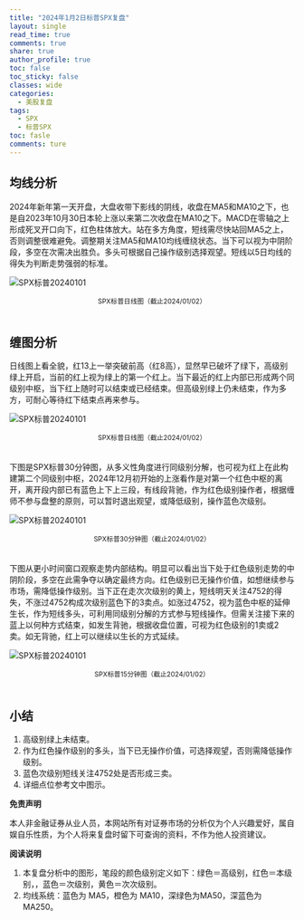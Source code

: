 ```yaml
---
title: "2024年1月2日标普SPX复盘"
layout: single
read_time: true
comments: true
share: true
author_profile: true
toc: false
toc_sticky: false
classes: wide
categories:
  - 美股复盘
tags:
  - SPX
  - 标普SPX
toc: fasle
comments: ture
---
```


## 均线分析
2024年新年第一天开盘，大盘收带下影线的阴线，收盘在MA5和MA10之下，也是自2023年10月30日本轮上涨以来第二次收盘在MA10之下。MACD在零轴之上形成死叉开口向下，红色柱体放大。站在多方角度，短线需尽快站回MA5之上，否则调整很难避免。调整期关注MA5和MA10均线缠绕状态。当下可以视为中阴阶段，多空在次需决出胜负。多头可根据自己操作级别选择观望。短线以5日均线的得失为判断走势强弱的标准。

![SPX标普20240101](https://money.olim.cahttps://image.olim.cc/2024-01-02-SPX-day.png)
<small><center>SPX标普日线图（截止2024/01/02）</center></small>　

## 缠图分析

日线图上看全貌，红13上一举突破前高（红8高），显然早已破坏了绿下，高级别绿上开启，当前的红上视为绿上的第一个红上。当下最近的红上内部已形成两个同级别中枢，当下红上随时可以结束或已经结束。但高级别绿上仍未结束，作为多方，可耐心等待红下结束点再来参与。 

![SPX标普20240101](https://money.olim.cahttps://image.olim.cc/2024-01-02-SPX-day.jpg)
<small><center>SPX标普日线图（截止2024/01/02）</center></small>　 

下图是SPX标普30分钟图，从多义性角度进行同级别分解，也可视为红上在此构建第二个同级别中枢，2024年12月初开始的上涨看作是对第一个红色中枢的离开，离开段内部已有蓝色上下上三段，有线段背驰，作为红色级别操作者，根据缠师不参与盘整的原则，可以暂时退出观望，或降低级别，操作蓝色次级别。

![SPX标普20240101](https://money.olim.cahttps://image.olim.cc/2024-01-02-SPX-min-30.jpg)
<small><center>SPX标普30分钟图（截止2024/01/02）</center></small>　 

下图从更小时间窗口观察走势内部结构。明显可以看出当下处于红色级别走势的中阴阶段，多空在此需争夺以确定最终方向。红色级别已无操作价值，如想继续参与市场，需降低操作级别。当下正在走次次级别的黄上，短线明天关注4752的得失，不涨过4752构成次级别蓝色下的3卖点。如涨过4752，视为蓝色中枢的延伸生长，作为短线多头，可利用同级别分解的方式参与短线操作。但需关注接下来的蓝上以何种方式结束，如发生背驰，根据收盘位置，可视为红色级别的1卖或2卖。如无背驰，红上可以继续以生长的方式延续。

![SPX标普20240101](https://money.olim.cahttps://image.olim.cc/2024-01-02-SPX-min-15.jpg)
<small><center>SPX标普15分钟图（截止2024/01/02）</center></small>　 

## 小结

1. 高级别绿上未结束。
2. 作为红色操作级别的多头，当下已无操作价值，可选择观望，否则需降低操作级别。
3. 蓝色次级别短线关注4752处是否形成三卖。
4. 详细点位参考文中图示。

**免责声明** 

本人非金融证券从业人员，本网站所有对证券市场的分析仅为个人兴趣爱好，属自娱自乐性质，为个人将来复盘时留下可查询的资料，不作为他人投资建议。

**阅读说明**

1. 本复盘分析中的图形，笔段的颜色级别定义如下：绿色＝高级别，红色＝本级别，，蓝色＝次级别，黄色＝次次级别。
2. 均线系统：蓝色为 MA5，橙色为 MA10，深绿色为MA50，深蓝色为MA250。
